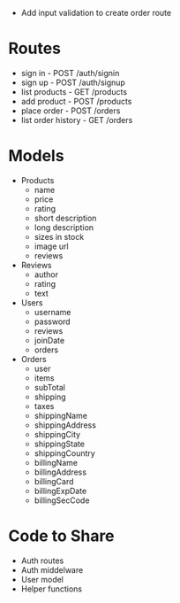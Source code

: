 - Add input validation to create order route

# Routes
- sign in - POST /auth/signin
- sign up - POST /auth/signup
- list products - GET /products
- add product - POST /products
- place order - POST /orders
- list order history - GET /orders

# Models
- Products
    - name
    - price
    - rating
    - short description
    - long description
    - sizes in stock
    - image url
    - reviews
- Reviews
    - author
    - rating
    - text
- Users
    - username
    - password
    - reviews
    - joinDate
    - orders
- Orders
    - user
    - items
    - subTotal
    - shipping
    - taxes
    - shippingName
    - shippingAddress
    - shippingCity
    - shippingState
    - shippingCountry
    - billingName
    - billingAddress
    - billingCard
    - billingExpDate
    - billingSecCode

# Code to Share
- Auth routes
- Auth middelware
- User model
- Helper functions